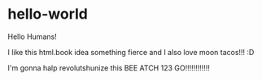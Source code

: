 # hello-world

Hello Humans!

I like this html.book idea something fierce and I also love moon tacos!!! :D

I'm gonna halp revolutshunize this BEE ATCH 123 GO!!!!!!!!!!!!

